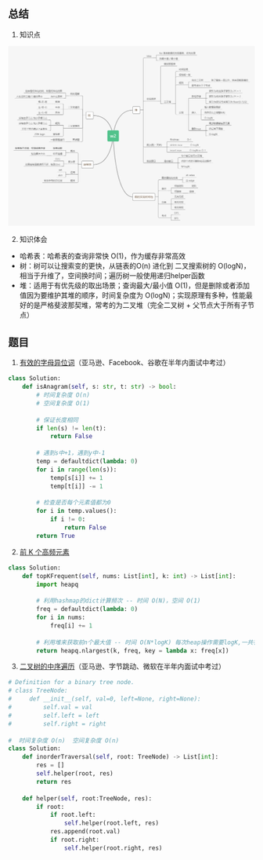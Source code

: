 ## 总结

1. 知识点

![image](https://github.com/xiaofengaaron/algorithm013/blob/master/Week_02/Untitled%20Diagram.png)



2. 知识体会

- 哈希表：哈希表的查询非常快 O(1)，作为缓存非常高效
- 树：树可以让搜索变的更快，从链表的O(n) 进化到 二叉搜索树的 O(logN)，相当于升维了，空间换时间；遍历树一般使用递归helper函数
- 堆：适用于有优先级的取出场景；查询最大/最小值 O(1)，但是删除或者添加值因为要维护其堆的顺序，时间复杂度为 O(logN)；实现原理有多种，性能最好的是严格斐波那契堆，常考的为二叉堆（完全二叉树 + 父节点大于所有子节点）



## 题目

1. [有效的字母异位词](https://leetcode-cn.com/problems/valid-anagram/description/)（亚马逊、Facebook、谷歌在半年内面试中考过）

```python
class Solution:
    def isAnagram(self, s: str, t: str) -> bool:
        # 时间复杂度 O(n)
        # 空间复杂度 O(1)
        
        # 保证长度相同
        if len(s) != len(t):
            return False
        
        # 遇到s中+1，遇到y中-1
        temp = defaultdict(lambda: 0)
        for i in range(len(s)):
            temp[s[i]] += 1 
            temp[t[i]] -= 1
        
        # 检查是否每个元素值都为0
        for i in temp.values():
            if i != 0:
                return False
        return True
```

2. [前 K 个高频元素](https://leetcode-cn.com/problems/top-k-frequent-elements/)

```python
class Solution:
    def topKFrequent(self, nums: List[int], k: int) -> List[int]:
        import heapq
        
        # 利用hashmap的dict计算频次 -- 时间 O(N)，空间 O(1)
        freq = defaultdict(lambda: 0)
        for i in nums:
            freq[i] += 1
        
        # 利用堆来获取前n个最大值 -- 时间 O(N*logK) 每次heap操作需要logK,一共有N个元素; 空间 O(N+k)
        return heapq.nlargest(k, freq, key = lambda x: freq[x])
```

3. [二叉树的中序遍历](https://leetcode-cn.com/problems/binary-tree-inorder-traversal/)（亚马逊、字节跳动、微软在半年内面试中考过）

```python
# Definition for a binary tree node.
# class TreeNode:
#     def __init__(self, val=0, left=None, right=None):
#         self.val = val
#         self.left = left
#         self.right = right

#  时间复杂度 O(n)  空间复杂度 O(n) 
class Solution:
    def inorderTraversal(self, root: TreeNode) -> List[int]:
        res = []
        self.helper(root, res)
        return res
    
    def helper(self, root:TreeNode, res):
        if root:
            if root.left:
                self.helper(root.left, res)
            res.append(root.val)
            if root.right:
                self.helper(root.right, res)
```

